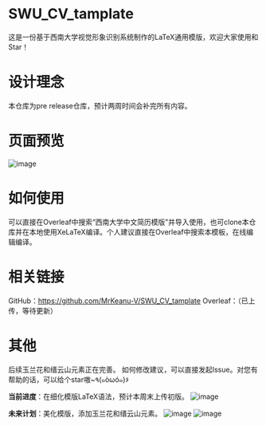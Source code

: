 # SWU_CV_tamplate
这是一份基于西南大学视觉形象识别系统制作的LaTeX通用模版，欢迎大家使用和Star！

# 设计理念
本仓库为pre release仓库，预计两周时间会补完所有内容。


# 页面预览
![image](https://github.com/user-attachments/assets/15b1c5f0-b8d1-427f-ad1f-644f543f1afa)


# 如何使用
可以直接在Overleaf中搜索“西南大学中文简历模版”并导入使用，也可clone本仓库并在本地使用XeLaTeX编译。个人建议直接在Overleaf中搜索本模板，在线编辑编译。


# 相关链接
GitHub：https://github.com/MrKeanu-V/SWU_CV_tamplate
Overleaf：（已上传，等待更新）


# 其他
后续玉兰花和缙云山元素正在完善。
如何修改建议，可以直接发起Issue。对您有帮助的话，可以给个star嗷~٩(๑òωó๑)۶

**当前进度**：在细化模版LaTeX语法，预计本周末上传初版。
![image](https://github.com/user-attachments/assets/958ea4a4-8f93-4fb8-aa35-61fea48ca338)



**未来计划**：美化模版，添加玉兰花和缙云山元素。
![image](https://github.com/user-attachments/assets/276aa932-d2f8-49b1-a2ae-eabd3e2c692b)
![image](https://github.com/user-attachments/assets/800f0851-b3d1-4181-b9f1-6ee313dc23b9)


